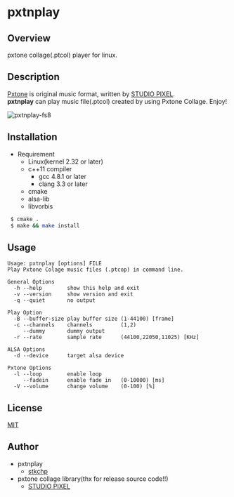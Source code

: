 pxtnplay
==========

## Overview

pxtone collage(.ptcol) player for linux.

## Description

[Pxtone](http://pxtone.org/) is original music format, written by [STUDIO PIXEL](http://studiopixel.sakura.ne.jp/).  
**pxtnplay** can play music file(.ptcol) created by using Pxtone Collage. Enjoy!

![pxtnplay-fs8](https://cloud.githubusercontent.com/assets/19767799/19877535/6cfb9178-a023-11e6-9fd4-4008f1de834e.png)

## Installation

- Requirement
	- Linux(kernel 2.32 or later)
	- c++11 compiler
		- gcc 4.8.1 or later
		- clang 3.3 or later
	- cmake
	- alsa-lib
	- libvorbis

```bash
 $ cmake .
 $ make && make install
```

## Usage

```
Usage: pxtnplay [options] FILE
Play Pxtone Colage music files (.ptcop) in command line.

General Options
  -h --help        show this help and exit
  -v --version     show version and exit
  -q --quiet       no output

Play Option
  -B --buffer-size play buffer size (1-44100) [frame]
  -c --channels    channels         (1,2)
     --dummy       dummy output
  -r --rate        sample rate      (44100,22050,11025) [KHz]

ALSA Options
  -d --device      target alsa device

Pxtone Options
  -l --loop        enable loop
     --fadein      enable fade in   (0-10000) [ms]
  -V --volume      change volume    (0-100) [%]
```



## License

[MIT](LICENCE.md)

## Author

- pxtnplay
    - [stkchp](https://github.com/stkchp)
- pxtone collage library(thx for release source code!!)
    - [STUDIO PIXEL](http://studiopixel.sakura.ne.jp/)


